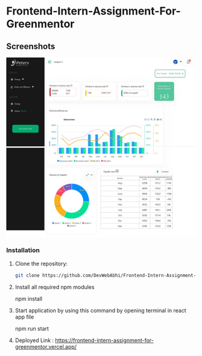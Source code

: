 # Frontend-Intern-Assignment-For-Greenmentor

## Screenshots

<img src='./frontend-intern-assignment/src/Assets/Assignment_Screenshot.JPG'/>

<img src='./frontend-intern-assignment//src//Assets/Screenshot2.JPG'/>



### Installation

1. Clone the repository:

   ```bash
   git clone https://github.com/DevWebAbhi/Frontend-Intern-Assignment-For-Greenmentor.git

2. Install all required npm modules
    
   npm install

3. Start application by using this command by opening terminal in react app file

   npm run start

4. Deployed Link : https://frontend-intern-assignment-for-greenmentor.vercel.app/
